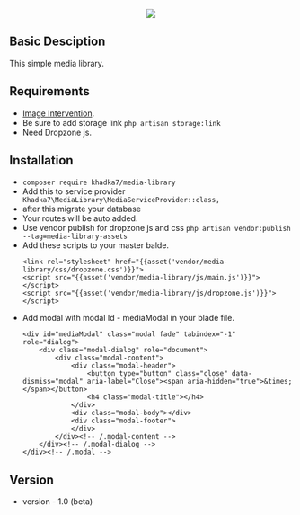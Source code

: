 <p align="center"><img src="https://laravel.com/assets/img/components/logo-laravel.svg"></p>

 
## Basic Desciption
This simple media library. 


## Requirements
- [Image Intervention](http://image.intervention.io/).
- Be sure to add storage link ```php artisan storage:link```
- Need Dropzone js.

## Installation
- ```composer require khadka7/media-library```
- Add this to service provider
   ```  Khadka7\MediaLibrary\MediaServiceProvider::class, ``` 
- after this migrate your database
- Your routes will be auto added.
- Use vendor publish for dropzone js and css ```php artisan vendor:publish --tag=media-library-assets```
- Add these scripts to your master balde.
    ```
    <link rel="stylesheet" href="{{asset('vendor/media-library/css/dropzone.css')}}">
    <script src="{{asset('vendor/media-library/js/main.js')}}"></script>
    <script src="{{asset('vendor/media-library/js/dropzone.js')}}"></script>
    ```
- Add modal with modal Id - mediaModal in your blade file. 
  ```
  <div id="mediaModal" class="modal fade" tabindex="-1" role="dialog">
      <div class="modal-dialog" role="document">
          <div class="modal-content">
              <div class="modal-header">
                  <button type="button" class="close" data-dismiss="modal" aria-label="Close"><span aria-hidden="true">&times;</span></button>
                  <h4 class="modal-title"></h4>
              </div>
              <div class="modal-body"></div>
              <div class="modal-footer">
              </div>
          </div><!-- /.modal-content -->
      </div><!-- /.modal-dialog -->
  </div><!-- /.modal -->
  ```              
## Version

- version - 1.0 (beta)
  